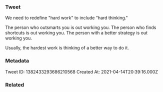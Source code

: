 ### Tweet
We need to redefine "hard work" to include "hard thinking."

The person who outsmarts you is out working you.
The person who finds shortcuts is out working you.
The person with a better strategy is out working you.

Usually, the hardest work is thinking of a better way to do it.

### Metadata
Tweet ID: 1382433293686210568
Created At: 2021-04-14T20:39:16.000Z

### Related

